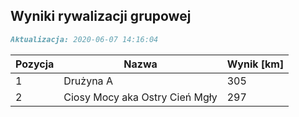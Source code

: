 ## Wyniki rywalizacji grupowej

```markdown
Aktualizacja: 2020-06-07 14:16:04
```

Pozycja | Nazwa | Wynik [km] |
------------ | -------------  | -------------
 1 |Drużyna A | 305 
 2 |Ciosy Mocy aka Ostry Cień Mgły | 297